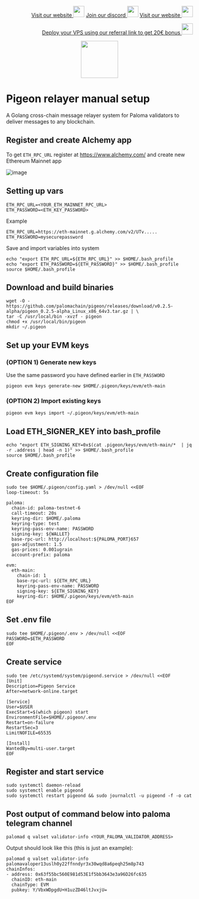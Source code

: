 <p style="font-size:14px" align="right">
<a href="https://kjnodes.com/" target="_blank">Visit our website <img src="https://user-images.githubusercontent.com/50621007/168689709-7e537ca6-b6b8-4adc-9bd0-186ea4ea4aed.png" width="30"/></a>
<a href="https://discord.gg/EY35ZzXY" target="_blank">Join our discord <img src="https://user-images.githubusercontent.com/50621007/176236430-53b0f4de-41ff-41f7-92a1-4233890a90c8.png" width="30"/></a>
<a href="https://kjnodes.com/" target="_blank">Visit our website <img src="https://user-images.githubusercontent.com/50621007/168689709-7e537ca6-b6b8-4adc-9bd0-186ea4ea4aed.png" width="30"/></a>
</p>

<p style="font-size:14px" align="right">
<a href="https://hetzner.cloud/?ref=y8pQKS2nNy7i" target="_blank">Deploy your VPS using our referral link to get 20€ bonus <img src="https://user-images.githubusercontent.com/50621007/174612278-11716b2a-d662-487e-8085-3686278dd869.png" width="30"/></a>
</p>

<p align="center">
  <img height="100" height="auto" src="https://user-images.githubusercontent.com/50621007/172488614-7d93b016-5fe4-4a51-99e2-67da5875ab7a.png">
</p>

# Pigeon relayer manual setup
A Golang cross-chain message relayer system for Paloma validators to deliver messages to any blockchain.

## Register and create Alchemy app
To get `ETH_RPC_URL` register at https://www.alchemy.com/ and create new Ethereum Mainnet app

![image](https://user-images.githubusercontent.com/50621007/178287931-d190db26-6b8f-4e05-863d-293a97f3a546.png)

## Setting up vars
```
ETH_RPC_URL=<YOUR_ETH_MAINNET_RPC_URL>
ETH_PASSWORD=<ETH_KEY_PASSWORD>
```

Example
```
ETH_RPC_URL=https://eth-mainnet.g.alchemy.com/v2/UTv.....
ETH_PASSWORD=mysecurepassword
```

Save and import variables into system
```
echo "export ETH_RPC_URL=${ETH_RPC_URL}" >> $HOME/.bash_profile
echo "export ETH_PASSWORD=${ETH_PASSWORD}" >> $HOME/.bash_profile
source $HOME/.bash_profile
```

## Download and build binaries
```
wget -O - https://github.com/palomachain/pigeon/releases/download/v0.2.5-alpha/pigeon_0.2.5-alpha_Linux_x86_64v3.tar.gz | \
tar -C /usr/local/bin -xvzf - pigeon
chmod +x /usr/local/bin/pigeon
mkdir ~/.pigeon
```

## Set up your EVM keys
### (OPTION 1) Generate new keys
Use the same password you have defined earlier in `ETH_PASSWORD`
```
pigeon evm keys generate-new $HOME/.pigeon/keys/evm/eth-main
```
### (OPTION 2) Import existing keys
```
pigeon evm keys import ~/.pigeon/keys/evm/eth-main
```

## Load ETH_SIGNER_KEY into bash_profile
```
echo "export ETH_SIGNING_KEY=0x$(cat .pigeon/keys/evm/eth-main/*  | jq -r .address | head -n 1)" >> $HOME/.bash_profile
source $HOME/.bash_profile
```

## Create configuration file
```
sudo tee $HOME/.pigeon/config.yaml > /dev/null <<EOF
loop-timeout: 5s

paloma:
  chain-id: paloma-testnet-6
  call-timeout: 20s
  keyring-dir: $HOME/.paloma
  keyring-type: test
  keyring-pass-env-name: PASSWORD
  signing-key: ${WALLET}
  base-rpc-url: http://localhost:${PALOMA_PORT}657
  gas-adjustment: 1.5
  gas-prices: 0.001ugrain
  account-prefix: paloma

evm:
  eth-main:
    chain-id: 1
    base-rpc-url: ${ETH_RPC_URL}
    keyring-pass-env-name: PASSWORD
    signing-key: ${ETH_SIGNING_KEY}
    keyring-dir: $HOME/.pigeon/keys/evm/eth-main
EOF
```

## Set .env file
```
sudo tee $HOME/.pigeon/.env > /dev/null <<EOF
PASSWORD=$ETH_PASSWORD
EOF
```


## Create service
```
sudo tee /etc/systemd/system/pigeond.service > /dev/null <<EOF
[Unit]
Description=Pigeon Service
After=network-online.target

[Service]
User=$USER
ExecStart=$(which pigeon) start
EnvironmentFile=$HOME/.pigeon/.env
Restart=on-failure
RestartSec=3
LimitNOFILE=65535

[Install]
WantedBy=multi-user.target
EOF
```

## Register and start service
```
sudo systemctl daemon-reload
sudo systemctl enable pigeond
sudo systemctl restart pigeond && sudo journalctl -u pigeond -f -o cat
```

## Post output of command below into paloma telegram channel
```
palomad q valset validator-info <YOUR_PALOMA_VALIDATOR_ADDRESS>
```

Output should look like this (this is just an example):
```
palomad q valset validator-info palomavaloper13uslh0y22ffnndyr3x30wqd8a6peqh25m8p743
chainInfos:
- address: 0x63f55bc560E981d53E1f5bb3643e3a96D26fc635
  chainID: eth-main
  chainType: EVM
  pubkey: Y/VbxWDpgdU+H1uzZD46ltJvxjU=
```
